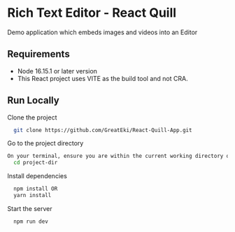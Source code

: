 
# Rich Text Editor - React Quill

Demo application which embeds images and videos into an Editor 

## Requirements

- Node 16.15.1 or later version
- This React project uses VITE as the build tool and not CRA.


## Run Locally

Clone the project

```bash
  git clone https://github.com/GreatEki/React-Quill-App.git
```

Go to the project directory

```bash
On your terminal, ensure you are within the current working directory of the project
  cd project-dir
```

Install dependencies

```bash
  npm install OR
  yarn install
```

Start the server

```bash
  npm run dev
```

